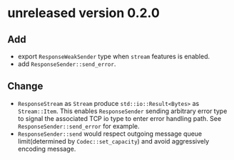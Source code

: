 # unreleased version 0.2.0

## Add
- export `ResponseWeakSender` type when `stream` features is enabled.
- add `ResponseSender::send_error`.

## Change
- `ResponseStream` as `Stream` produce `std::io::Result<Bytes>` as `Stream::Item`. This enables `ResponseSender` sending arbitrary error type to signal the associated TCP io type to enter error handling path. See `ResponseSender::send_error` for example.
- `ResponseSender::send` would respect outgoing message queue limit(determined by `Codec::set_capacity`) and avoid aggressively encoding message.
